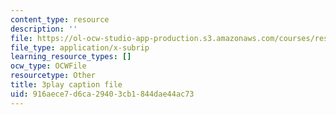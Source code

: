 ```yaml
---
content_type: resource
description: ''
file: https://ol-ocw-studio-app-production.s3.amazonaws.com/courses/res-ll-005-mathematics-of-big-data-and-machine-learning-january-iap-2020/916aece7d6ca29403cb1844dae44ac73_0cmj5TfFCLY.srt
file_type: application/x-subrip
learning_resource_types: []
ocw_type: OCWFile
resourcetype: Other
title: 3play caption file
uid: 916aece7-d6ca-2940-3cb1-844dae44ac73
---
```

